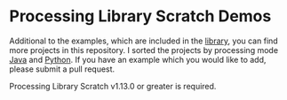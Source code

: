 # Processing Library Scratch Demos

Additional to the examples, which are included in the [library](https://github.com/mikebarkmin/processing-library-scratch), you can find more projects in this repository. I sorted the projects by processing mode [Java](./java) and [Python](./python).
If you have an example which you would like to add, please submit a pull request.

Processing Library Scratch v1.13.0 or greater is required.
